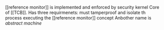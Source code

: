 [[reference monitor]] is implemented and enforced by security kernel
Core of [[TCB]].
Has three requirmenets: must tamperproof and isolate th process executing the [[reference monitor]] concept
Anbother name is *abstract machine*